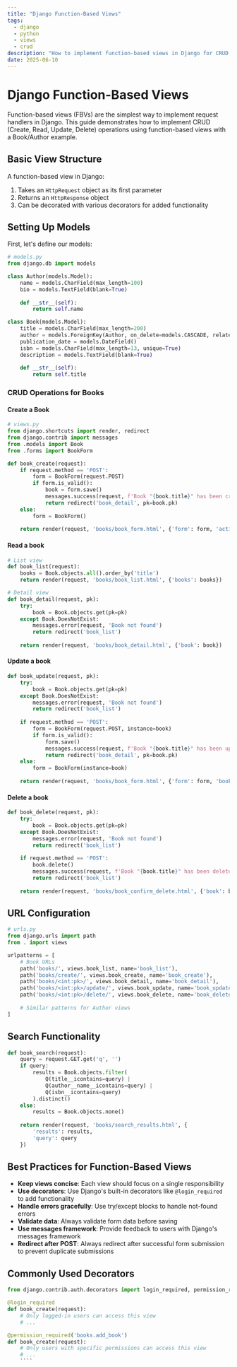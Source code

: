 ```yaml
---
title: "Django Function-Based Views"
tags:
  - django
  - python
  - views
  - crud
description: "How to implement function-based views in Django for CRUD operations"
date: 2025-06-10
---
```


# Django Function-Based Views

Function-based views (FBVs) are the simplest way to implement request handlers in Django. This guide demonstrates how to implement CRUD (Create, Read, Update, Delete) operations using function-based views with a Book/Author example.

## Basic View Structure

A function-based view in Django:
1. Takes an `HttpRequest` object as its first parameter
2. Returns an `HttpResponse` object
3. Can be decorated with various decorators for added functionality

## Setting Up Models

First, let's define our models:

```python
# models.py
from django.db import models

class Author(models.Model):
    name = models.CharField(max_length=100)
    bio = models.TextField(blank=True)
    
    def __str__(self):
        return self.name

class Book(models.Model):
    title = models.CharField(max_length=200)
    author = models.ForeignKey(Author, on_delete=models.CASCADE, related_name='books')
    publication_date = models.DateField()
    isbn = models.CharField(max_length=13, unique=True)
    description = models.TextField(blank=True)
    
    def __str__(self):
        return self.title
```

### CRUD Operations for Books

#### Create a Book

```python
# views.py
from django.shortcuts import render, redirect
from django.contrib import messages
from .models import Book
from .forms import BookForm

def book_create(request):
    if request.method == 'POST':
        form = BookForm(request.POST)
        if form.is_valid():
            book = form.save()
            messages.success(request, f'Book "{book.title}" has been created successfully!')
            return redirect('book_detail', pk=book.pk)
    else:
        form = BookForm()
    
    return render(request, 'books/book_form.html', {'form': form, 'action': 'Create'})
````

#### Read a book

```python
# List view
def book_list(request):
    books = Book.objects.all().order_by('title')
    return render(request, 'books/book_list.html', {'books': books})

# Detail view
def book_detail(request, pk):
    try:
        book = Book.objects.get(pk=pk)
    except Book.DoesNotExist:
        messages.error(request, 'Book not found')
        return redirect('book_list')
    
    return render(request, 'books/book_detail.html', {'book': book})
````

#### Update a book

```python
def book_update(request, pk):
    try:
        book = Book.objects.get(pk=pk)
    except Book.DoesNotExist:
        messages.error(request, 'Book not found')
        return redirect('book_list')
    
    if request.method == 'POST':
        form = BookForm(request.POST, instance=book)
        if form.is_valid():
            form.save()
            messages.success(request, f'Book "{book.title}" has been updated successfully!')
            return redirect('book_detail', pk=book.pk)
    else:
        form = BookForm(instance=book)
    
    return render(request, 'books/book_form.html', {'form': form, 'book': book, 'action': 'Update'})

````

#### Delete a book

```python
def book_delete(request, pk):
    try:
        book = Book.objects.get(pk=pk)
    except Book.DoesNotExist:
        messages.error(request, 'Book not found')
        return redirect('book_list')
    
    if request.method == 'POST':
        book.delete()
        messages.success(request, f'Book "{book.title}" has been deleted successfully!')
        return redirect('book_list')
    
    return render(request, 'books/book_confirm_delete.html', {'book': book})

```

## URL Configuration
```python
# urls.py
from django.urls import path
from . import views

urlpatterns = [
    # Book URLs
    path('books/', views.book_list, name='book_list'),
    path('books/create/', views.book_create, name='book_create'),
    path('books/<int:pk>/', views.book_detail, name='book_detail'),
    path('books/<int:pk>/update/', views.book_update, name='book_update'),
    path('books/<int:pk>/delete/', views.book_delete, name='book_delete'),
    
    # Similar patterns for Author views
]
```

## Search Functionality
````python
def book_search(request):
    query = request.GET.get('q', '')
    if query:
        results = Book.objects.filter(
            Q(title__icontains=query) | 
            Q(author__name__icontains=query) |
            Q(isbn__icontains=query)
        ).distinct()
    else:
        results = Book.objects.none()
    
    return render(request, 'books/search_results.html', {
        'results': results,
        'query': query
    })
````

## Best Practices for Function-Based Views

- **Keep views concise**: Each view should focus on a single responsibility
- **Use decorators**: Use Django's built-in decorators like `@login_required` to add functionality
- **Handle errors gracefully**: Use try/except blocks to handle not-found errors
- **Validate data**: Always validate form data before saving
- **Use messages framework**: Provide feedback to users with Django's messages framework
- **Redirect after POST**: Always redirect after successful form submission to prevent duplicate submissions

## Commonly Used Decorators
````python
from django.contrib.auth.decorators import login_required, permission_required

@login_required
def book_create(request):
    # Only logged-in users can access this view
    # ...

@permission_required('books.add_book')
def book_create(request):
    # Only users with specific permissions can access this view
    # ...
    ````